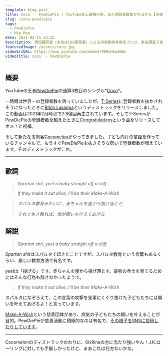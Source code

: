 ```yaml
---
template: blog-post
title: Coco  - PewDiePie | YouTube史上最強の男、また登録者数抜かれるかも【洋楽歌詞解説 & 一部和訳】
slug: /coco-pewdiepie
tags:
  - PewDiePie
  - Hip Hop
date: 2021-02-15 23:22
description: 現役翻訳者（本当はiOS開発者）による洋楽歌詞考察系ブログ。事前調査で面白かったものや役に立ちそうな内容を記事にしています。自分のメモ的な役割です。英語学習にご活用いただければうれしいです！取り上げるジャンルはヒップホップが多くなるかもしれないですが、ロックやブルースを特に聴いてる人です。今回はピューディーパイ『ココ』を取り上げています。
featuredImage: /assets/coco.jpg
videoSrcURL: https://www.youtube.com/embed/9DHuHkwaWWs
videoTitle: Coco  - PewDiePie
---
```

## 概要

YouTubeの王者[PewDiePie](https://www.youtube.com/user/PewDiePie)の通算3枚目のシングル*[Coco](#)*。

一時期は世界一の登録者数を誇っていましたが、[T-Series](https://www.youtube.com/user/tseries)に登録者数を抜かされそうになったときに[Bitch Lasagna](https://www.youtube.com/watch?v=6Dh-RL__uN4)というディストラックをリリースしました。この動画は2021年2月時点で2.8億回再生されています。そしてT-SeriesがPewDiePieの登録者数を超えたときに[Congratulations](https://www.youtube.com/watch?v=PHgc8Q6qTjc)という曲をリリースしてオメ！と祝福。

そして新たなる刺客[Cocomelon](https://www.youtube.com/user/checkgate)がやってきました。子ども向けの童謡を作っているチャンネルで、もうすぐPewDiePieを抜きそうな勢いで登録者数が増えています。そのディストラックがこれ。

- - -

## 歌詞

> *Spartan shit, yeet a baby straight off a cliff*
>
> *If they make it out alive, I'll be their Make-A-Wish*

> *スパルタ教育みたいに、赤ちゃんを崖から投げ落とせ*
>
> *それで生き残れば、俺が願いを叶えてあげる*

<div align="center">



</div>

## 解説

> *Spartan shit, yeet a baby straight off a cliff*

*Spartan shit*はスパルタで起きたことですが、スパルタ教育という言葉もあるくらい、厳しい教育方法で有名です。

*yeet*は「投げる」です。赤ちゃんを崖から投げ落とす。最強の兵士を育てるためにはそんな行為も辞さなかったようで。

> *If they make it out alive, I'll be their Make-A-Wish*

スパルタになぞらえて、この言葉の攻撃を見事にくぐり抜けた子どもたちには願いを叶えてあげるよ！と言っています。

[Make-A-Wish](https://www.make-a-wish.org.uk/)という慈善団体があり、病気の子どもたちの願いを叶えることが目的。PewDiePieが慈善活動に積極的なのは有名で、[その様子をSNSに投稿したりしています](https://www.facebook.com/PewDiePie/posts/1181428815223339)。

- - -

Cocomelonのディストラックのわりに、6ix9ineの方に当たり強いやん！J.K.ローリングに対しても手厳しかったけど、まあこれは仕方ないかな。
